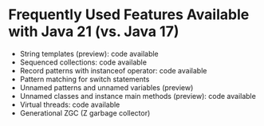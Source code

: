 # Frequently Used Features Available with Java 21 (vs. Java 17)
- String templates (preview): code available
- Sequenced collections: code available
- Record patterns with instanceof operator: code available
- Pattern matching for switch statements
- Unnamed patterns and unnamed variables (preview)
- Unnamed classes and instance main methods (preview): code available
- Virtual threads: code available
- Generational ZGC (Z garbage collector)
